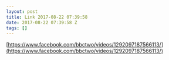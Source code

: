 ```yaml
---
layout: post
title: Link 2017-08-22 07:39:58
date: 2017-08-22 07:39:58 Z
tags: []
---
```

[https://www.facebook.com/bbctwo/videos/1292097187566113/](https://www.facebook.com/bbctwo/videos/1292097187566113/)

